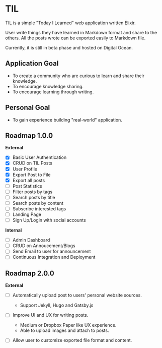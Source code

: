 # TIL

TIL is a simple "Today I Learned" web application written Elixir. 

User write things they have learned in Markdown format and share to the others.
All the posts wrote can be exported easily to Markdown file.

Currently, it is still in beta phase and hosted on Digital Ocean.

## Application Goal

- To create a community who are curious to learn and share their knowledge.
- To encourage knowledge sharing.
- To encourage learning through writing.

## Personal Goal
- To gain experience building "real-world" application.

## Roadmap 1.0.0

**External**
- [x] Basic User Authentication
- [x] CRUD on TIL Posts
- [x] User Profile
- [x] Export Post to File
- [x] Export all posts
- [ ] Post Statistics
- [ ] Filter posts by tags
- [ ] Search posts by title
- [ ] Search posts by content
- [ ] Subscribe interested tags
- [ ] Landing Page
- [ ] Sign Up/Login with social accounts

**Internal**
- [ ] Admin Dashboard
- [ ] CRUD on Annoucement/Blogs
- [ ] Send Email to user for announcement
- [ ] Continuous Integration and Deployment

## Roadmap 2.0.0

**External**
- [ ] Automatically upload post to users' personal website sources.
  - Support Jekyll, Hugo and Gatsby.js
- [ ] Improve UI and UX for writing posts.
  - Medium or Dropbox Paper like UX experience.
  - Able to upload images and attach to posts.
- [ ] Allow user to customize exported file format and content.



